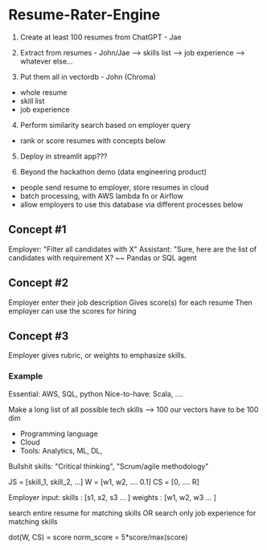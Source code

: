 # Resume-Rater-Engine

1. Create at least 100 resumes from ChatGPT - Jae

2. Extract from resumes - John/Jae 
 --> skills list
 --> job experience
 --> whatever else...

3. Put them all in vectordb - John (Chroma)
 - whole resume
 - skill list
 - job experience

4. Perform similarity search based on employer query
- rank or score resumes with concepts below

5. Deploy in streamlit app???

6. Beyond the hackathon demo (data engineering product)
- people send resume to employer, store resumes in cloud
- batch processing, with AWS lambda fn or Airflow
- allow employers to use this database via different processes below


## Concept #1
Employer: "Filter all candidates with X"
Assistant: "Sure, here are the list of candidates with requirement X?
~~ Pandas or SQL agent

## Concept #2
Employer enter their job description
Gives score(s) for each resume
Then employer can use the scores for hiring

## Concept #3
Employer gives rubric, or weights to emphasize skills. 
### Example
Essential: AWS, SQL, python
Nice-to-have: Scala, ....

Make a long list of all possible tech skills --> 100
our vectors have to be 100 dim
- Programming language
- Cloud
- Tools: Analytics, ML, DL, 

Bullshit skills: "Critical thinking", "Scrum/agile methodology"

JS = [skill_1, skill_2, ...]
W = [w1, w2, .... 0.1]
CS = [0,  ....    R]

Employer input:
skills : [s1, s2, s3 ... ]
weights : [w1, w2, w3 ... ]

search entire resume for matching skills
OR search only job experience for matching skills

dot(W, CS) = score 
norm_score = 5*score/max(score)